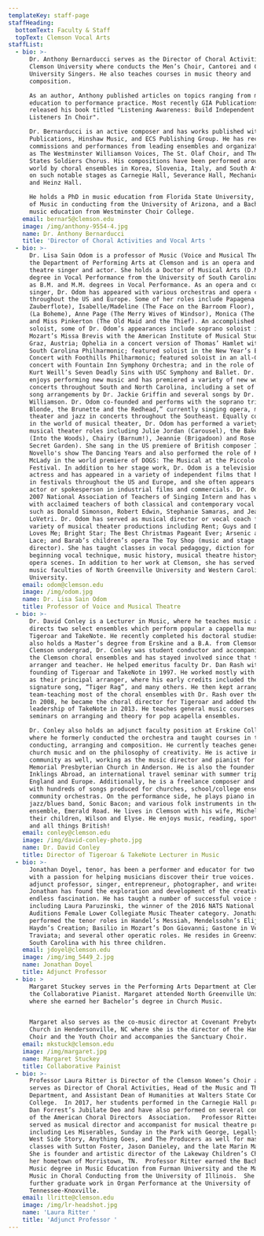 ```yaml
---
templateKey: staff-page
staffHeading:
  bottomText: Faculty & Staff
  topText: Clemson Vocal Arts
staffList:
  - bio: >-
      Dr. Anthony Bernarducci serves as the Director of Choral Activities at
      Clemson University where conducts the Men’s Choir, Cantorei and Clemson
      University Singers. He also teaches courses in music theory and
      composition.

      As an author, Anthony published articles on topics ranging from music
      education to performance practice. Most recently GIA Publications has
      released his book titled "Listening Awareness: Build Independent Creative
      Listeners In Choir".   

      Dr. Bernarducci is an active composer and has works published with GIA
      Publications, Hinshaw Music, and ECS Publishing Group. He has received
      commissions and performances from leading ensembles and organizations such
      as The Westminster Williamson Voices, The St. Olaf Choir, and The United
      States Soldiers Chorus. His compositions have been performed around the
      world by choral ensembles in Korea, Slovenia, Italy, and South Africa and
      on such notable stages as Carnegie Hall, Severance Hall, Mechanics Hall,
      and Heinz Hall. 

      ​He holds a PhD in music education from Florida State University, a Master
      of Music in conducting from the University of Arizona, and a Bachelor of
      music education from Westminster Choir College.  
    email: bernar5@clemson.edu
    image: /img/anthony-9554-4.jpg
    name: Dr. Anthony Bernarducci
    title: 'Director of Choral Activities and Vocal Arts '
  - bio: >-
      Dr. Lisa Sain Odom is a professor of Music (Voice and Musical Theatre) in
      the Department of Performing Arts at Clemson and is an opera and musical
      theatre singer and actor. She holds a Doctor of Musical Arts (D.M.A.)
      degree in Vocal Performance from the University of South Carolina, as well
      as B.M. and M.M. degrees in Vocal Performance. As an opera and concert
      singer, Dr. Odom has appeared with various orchestras and opera companies
      throughout the US and Europe. Some of her roles include Papagena (Die
      Zauberflote), Isabelle/Madeline (The Face on the Barroom Floor), Musetta
      (La Boheme), Anne Page (The Merry Wives of Windsor), Monica (The Medium)
      and Miss Pinkerton (The Old Maid and the Thief). An accomplished concert
      soloist, some of Dr. Odom’s appearances include soprano soloist in
      Mozart’s Missa Brevis with the American Institute of Musical Studies in
      Graz, Austria; Ophelia in a concert version of Thomas’ Hamlet with the
      South Carolina Philharmonic; featured soloist in the New Year’s Eve Pops
      Concert with Foothills Philharmonic; featured soloist in an all-Gershwin
      concert with Fountain Inn Symphony Orchestra; and in the role of Anna in
      Kurt Weill’s Seven Deadly Sins with USC Symphony and Ballet. Dr. Odom
      enjoys performing new music and has premiered a variety of new works in
      concerts throughout South and North Carolina, including a set of gospel
      song arrangements by Dr. Jackie Griffin and several songs by Dr. Richard
      Williamson. Dr. Odom co-founded and performs with the soprano trio, “The
      Blonde, the Brunette and the Redhead,” currently singing opera, musical
      theater and jazz in concerts throughout the Southeast. Equally comfortable
      in the world of musical theater, Dr. Odom has performed a variety of
      musical theater roles including Julie Jordan (Carousel), the Baker’s Wife
      (Into the Woods), Chairy (Barnum!), Jeannie (Brigadoon) and Rose (The
      Secret Garden). She sang in the US premiere of British composer Ivor
      Novello's show The Dancing Years and also performed the role of K.D.
      McLady in the world premiere of DOGS: The Musical at the Piccolo Spoleto
      Festival. In addition to her stage work, Dr. Odom is a television and film
      actress and has appeared in a variety of independent films that have shown
      in festivals throughout the US and Europe, and she often appears as an
      actor or spokesperson in industrial films and commercials. Dr. Odom was a
      2007 National Association of Teachers of Singing Intern and has worked
      with acclaimed teachers of both classical and contemporary vocal pedagogy
      such as Donald Simonson, Robert Edwin, Stephanie Samaras, and Jeannette
      LoVetri. Dr. Odom has served as musical director or vocal coach for a
      variety of musical theater productions including Rent; Guys and Dolls; She
      Loves Me; Bright Star; The Best Christmas Pageant Ever; Arsenic and Old
      Lace; and Barab’s children’s opera The Toy Shop (music and stage
      director). She has taught classes in vocal pedagogy, diction for singers,
      beginning vocal technique, music history, musical theatre history and
      opera scenes. In addition to her work at Clemson, she has served on the
      music faculties of North Greenville University and Western Carolina
      University.
    email: odom@clemson.edu
    image: /img/odom.jpg
    name: Dr. Lisa Sain Odom
    title: Professor of Voice and Musical Theatre
  - bio: >-
      Dr. David Conley is a Lecturer in Music, where he teaches music and
      directs two select ensembles which perform popular a cappella music:
      Tigeroar and TakeNote. He recently completed his doctoral studies, and
      also holds a Master’s degree from Erskine and a B.A. from Clemson. While a
      Clemson undergrad, Dr. Conley was student conductor and accompanist for
      the Clemson choral ensembles and has stayed involved since that time as an
      arranger and teacher. He helped emeritus faculty Dr. Dan Rash with the
      founding of Tigeroar and TakeNote in 1997. He worked mostly with the guys
      as their principal arranger, where his early credits included their
      signature song, “Tiger Rag”, and many others. He then kept arranging and
      team-teaching most of the choral ensembles with Dr. Rash over the years.
      In 2008, he became the choral director for Tigeroar and added the
      leadership of TakeNote in 2013. He teaches general music courses and leads
      seminars on arranging and theory for pop acapella ensembles.

      ​Dr. Conley also holds an adjunct faculty position at Erskine College,
      where he formerly conducted the orchestra and taught courses in theory,
      conducting, arranging and composition. He currently teaches general music,
      church music and on the philosophy of creativity. He is active in the
      community as well, working as the music director and pianist for Young
      Memorial Presbyterian Church in Anderson. He is also the founder of
      Inklings Abroad, an international travel seminar with summer trips to
      England and Europe. Additionally, he is a freelance composer and arranger,
      with hundreds of songs produced for churches, school/college ensembles and
      community orchestras. On the performance side, he plays piano in the
      jazz/blues band, Sonic Bacon; and various folk instruments in the Celtic
      ensemble, Emerald Road. He lives in Clemson with his wife, Michelle, and
      their children, Wilson and Elyse. He enjoys music, reading, sport, travel
      and all things British!
    email: conley@clemson.edu
    image: /img/david-conley-photo.jpg
    name: Dr. David Conley
    title: Director of Tigeroar & TakeNote Lecturer in Music
  - bio: >-
      Jonathan Doyel, tenor, has been a performer and educator for two decades
      with a passion for helping musicians discover their true voices. As an
      adjunct professor, singer, entrepreneur, photographer, and writer,
      Jonathan has found the exploration and development of the creative mind an
      endless fascination. He has taught a number of successful voice students,
      including Laura Paruzinski, the winner of the 2016 NATS National Student
      Auditions Female Lower Collegiate Music Theater category. Jonathan has
      performed the tenor roles in Handel’s Messiah, Mendelssohn’s Elijah, and
      Haydn’s Creation; Basilio in Mozart’s Don Giovanni; Gastone in Verdi’s La
      Traviata; and several other operatic roles. He resides in Greenville,
      South Carolina with his three children.
    email: jdoyel@clemson.edu
    image: /img/img_5449_2.jpg
    name: Jonathan Doyel
    title: Adjunct Professor
  - bio: >
      Margaret Stuckey serves in the Performing Arts Department at Clemson as
      the Collaborative Pianist. Margaret attended North Greenville University
      where she earned her Bachelor’s degree in Church Music. 


      Margaret also serves as the co-music director at Covenant Prebyterian
      Church in Hendersonville, NC where she is the director of the Handbell
      Choir and the Youth Choir and accompanies the Sanctuary Choir. 
    email: mkstuck@clemson.edu
    image: /img/margaret.jpg
    name: Margaret Stuckey
    title: Collaborative Painist
  - bio: >-
      Professor Laura Ritter is Director of the Clemson Women’s Choir and also
      serves as Director of Choral Activities, Head of the Music and Theatre
      Department, and Assistant Dean of Humanities at Walters State Community
      College.  In 2017, her students performed in the Carnegie Hall premiere of
      Dan Forrest’s Jubilate Deo and have also performed on several conventions
      of the American Choral Directors  Association.   Professor Ritter has
      served as musical director and accompanist for musical theatre productions
      including Les Miserables, Sunday in the Park with George, Legally Blonde,
      West Side Story, Anything Goes, and The Producers as well for master
      classes with Sutton Foster, Jason Danieley, and the late Marin Mazzie. 
      She is founder and artistic director of the Lakeway Children’s Choir in
      her hometown of Morristown, TN.  Professor Ritter earned the Bachelor of
      Music degree in Music Education from Furman University and the Master of
      Music in Choral Conducting from the University of Illinois.  She has done
      further graduate work in Organ Performance at the University of
      Tennessee-Knoxville.  
    email: llritte@clemson.edu
    image: /img/lr-headshot.jpg
    name: 'Laura Ritter '
    title: 'Adjunct Professor '
---
```


